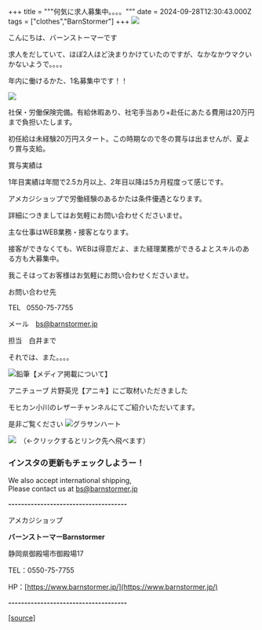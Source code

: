 +++
title = """何気に求人募集中。。。。"""
date = 2024-09-28T12:30:43.000Z
tags = ["clothes","BarnStormer"]
+++
[![](https://stat.ameba.jp/user_images/20231023/16/barnstormer-go/b2/03/p/o0420015015354743273.png)](https://ameblo.jp/barnstormer-go/entry-12825670498.html)

こんにちは、バーンストーマーです

求人をだしていて、ほぼ2人ほど決まりかけていたのですが、なかなかウマクいかないようで。。。。

年内に働けるかた、1名募集中です！！

[![](https://stat.ameba.jp/user_images/20240921/18/barnstormer-go/33/0b/j/o0225022515488950146.jpg)](https://stat.ameba.jp/user_images/20240921/18/barnstormer-go/33/0b/j/o0225022515488950146.jpg)

社保・労働保険完備。有給休暇あり、社宅手当あり+赴任にあたる費用は20万円まで負担いたします。

初任給は未経験20万円スタート。この時期なので冬の賞与は出ませんが、夏より賞与支給。

賞与実績は

1年目実績は年間で2.5カ月以上、2年目以降は5カ月程度って感じです。

アメカジショップで労働経験のあるかたは条件優遇となります。

詳細につきましてはお気軽にお問い合わせくださいませ。

主な仕事はWEB業務・接客となります。

接客ができなくても、WEBは得意だよ、また経理業務ができるよとスキルのある方も大募集中。

我こそはってお客様はお気軽にお問い合わせくださいませ。

お問い合わせ先

TEL   0550-75-7755

メール　bs@barnstormer.jp 

担当　白井まで

それでは、また。。。。

![鉛筆](https://stat100.ameba.jp/blog/ucs/img/char/char3/519.png)【メディア掲載について】

アニチューブ 片野英児【アニキ】にご取材いただきました

モヒカン小川のレザーチャンネルにてご紹介いただいてます。

是非ご覧ください ![グラサンハート](https://stat100.ameba.jp/blog/ucs/img/char/char3/148.png)

[![](https://stat.ameba.jp/user_images/20230412/16/barnstormer-go/6a/23/p/o0108010815269242493.png)](https://www.instagram.com/barnstormer_daily/)　（←クリックするとリンク先へ飛べます）

### インスタの更新もチェックしようー！

We also accept international shipping,  
Please contact us at bs@barnstormer.jp

**\-------------------------------------**

アメカジショップ

**バーンストーマーBarnstormer**

静岡県御殿場市御殿場17

TEL：0550-75-7755

HP：[https://www.barnstormer.jp/](https://www.barnstormer.jp/)

**\-------------------------------------**

[[source]](https://ameblo.jp/barnstormer-go/entry-12868414996.html)
